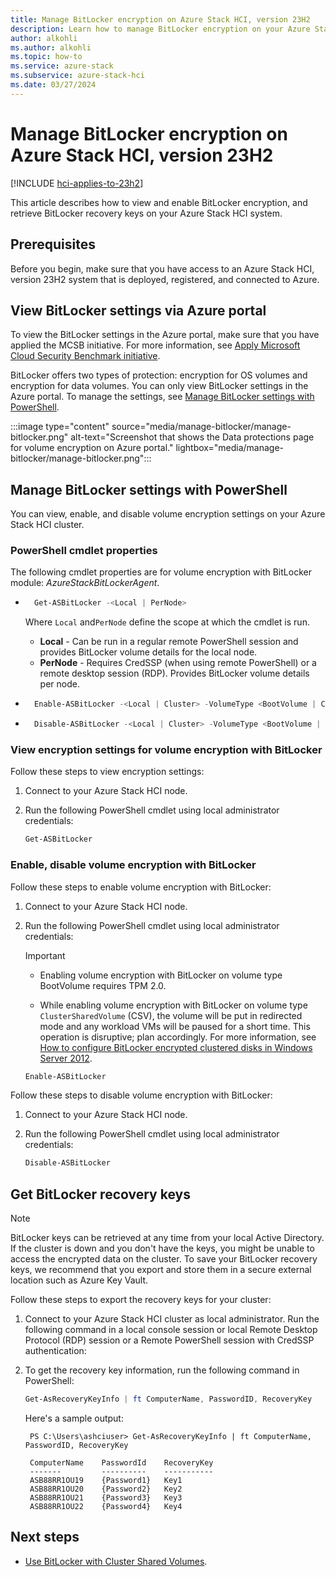 ```yaml
---
title: Manage BitLocker encryption on Azure Stack HCI, version 23H2
description: Learn how to manage BitLocker encryption on your Azure Stack HCI, version 23H2 system.
author: alkohli
ms.author: alkohli
ms.topic: how-to
ms.service: azure-stack
ms.subservice: azure-stack-hci
ms.date: 03/27/2024
---
```


# Manage BitLocker encryption on Azure Stack HCI, version 23H2

[!INCLUDE [hci-applies-to-23h2](../../includes/hci-applies-to-23h2.md)]

This article describes how to view and enable BitLocker encryption, and retrieve BitLocker recovery keys on your Azure Stack HCI system.

## Prerequisites

Before you begin, make sure that you have access to an Azure Stack HCI, version 23H2 system that is deployed, registered, and connected to Azure.


## View BitLocker settings via Azure portal

To view the BitLocker settings in the Azure portal, make sure that you have applied the MCSB initiative. For more information, see [Apply Microsoft Cloud Security Benchmark initiative](./manage-security-with-defender-for-cloud.md#apply-microsoft-cloud-security-benchmark-initiative).

BitLocker offers two types of protection: encryption for OS volumes and encryption for data volumes. You can only view BitLocker settings in the Azure portal. To manage the settings, see [Manage BitLocker settings with PowerShell](#manage-bitlocker-settings-with-powershell).

:::image type="content" source="media/manage-bitlocker/manage-bitlocker.png" alt-text="Screenshot that shows the Data protections page for volume encryption on Azure portal." lightbox="media/manage-bitlocker/manage-bitlocker.png":::

## Manage BitLocker settings with PowerShell

You can view, enable, and disable volume encryption settings on your Azure Stack HCI cluster.

### PowerShell cmdlet properties

The following cmdlet properties are for volume encryption with BitLocker module: *AzureStackBitLockerAgent*.

- ```powershell
    Get-ASBitLocker -<Local | PerNode>
    ```

  Where `Local` and`PerNode` define the scope at which the cmdlet is run.
  - **Local** - Can be run in a regular remote PowerShell session and provides BitLocker volume details for the local node.
  - **PerNode** - Requires CredSSP (when using remote PowerShell) or a remote desktop session (RDP). Provides BitLocker volume details per node.

- ```powershell
    Enable-ASBitLocker -<Local | Cluster> -VolumeType <BootVolume | ClusterSharedVolume>
    ```


- ```powershell
    Disable-ASBitLocker -<Local | Cluster> -VolumeType <BootVolume | ClusterSharedVolume>
    ```


### View encryption settings for volume encryption with BitLocker

Follow these steps to view encryption settings:

1. Connect to your Azure Stack HCI node.

1. Run the following PowerShell cmdlet using local administrator credentials:

    ```PowerShell
    Get-ASBitLocker
    ```

### Enable, disable volume encryption with BitLocker

Follow these steps to enable volume encryption with BitLocker:

1. Connect to your Azure Stack HCI node.

1. Run the following PowerShell cmdlet using local administrator credentials:

   > [!IMPORTANT]
   > - Enabling volume encryption with BitLocker on volume type BootVolume requires TPM 2.0.
   >
   > - While enabling volume encryption with BitLocker on volume type `ClusterSharedVolume` (CSV), the volume will be put in redirected mode and any workload VMs will be paused for a short time. This operation is disruptive; plan accordingly. For more information, see [How to configure BitLocker encrypted clustered disks in Windows Server 2012](https://techcommunity.microsoft.com/t5/failover-clustering/how-to-configure-bitlocker-encrypted-clustered-disks-in-windows/ba-p/371825).

    ```PowerShell
    Enable-ASBitLocker
    ```

Follow these steps to disable volume encryption with BitLocker:

1. Connect to your Azure Stack HCI node.

1. Run the following PowerShell cmdlet using local administrator credentials:

    ```PowerShell
    Disable-ASBitLocker
    ```

## Get BitLocker recovery keys

> [!NOTE]
> BitLocker keys can be retrieved at any time from your local Active Directory. If the cluster is down and you don't have the keys, you might be unable to access the encrypted data on the cluster. To save your BitLocker recovery keys, we recommend that you export and store them in a secure external location such as Azure Key Vault.

Follow these steps to export the recovery keys for your cluster:

1. Connect to your Azure Stack HCI cluster as local administrator. Run the following command in a local console session or local Remote Desktop Protocol (RDP) session or a Remote PowerShell session with CredSSP authentication:

1. To get the recovery key information, run the following command in PowerShell:

    ```powershell
    Get-AsRecoveryKeyInfo | ft ComputerName, PasswordID, RecoveryKey
    ```

   Here's a sample output:

   ```output
    PS C:\Users\ashciuser> Get-AsRecoveryKeyInfo | ft ComputerName, PasswordID, RecoveryKey

    ComputerName    PasswordId    RecoveryKey
    -------         ----------    -----------
    ASB88RR1OU19    {Password1}   Key1
    ASB88RR1OU20    {Password2}   Key2
    ASB88RR1OU21    {Password3}   Key3
    ASB88RR1OU22    {Password4}   Key4
    ```

## Next steps

- [Use BitLocker with Cluster Shared Volumes](../manage/bitlocker-on-csv.md#use-bitlocker-with-cluster-shared-volumes).
